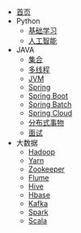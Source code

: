 * [首页](/README.md)
* Python
  * [基础学习](/README.md)
  * [人工智能](/README.md)
* JAVA
  * [集合](/docs/java/集合/index.md)
  * [多线程](/README.md)
  * [JVM](/README.md)
  * [Spring](/README.md)
  * [Spring Boot](/README.md)
  * [Spring Batch](/README.md)
  * [Spring Cloud](/README.md)
  * [分布式事物](/README.md)
  * [面试](/README.md)
* 大数据
  * [Hadoop](/docs/大数据/Hadoop/index.md)
  * [Yarn](/docs/大数据/Yarn/index.md)
  * [Zookeeper](/docs/大数据/Zookeeper/index.md)
  * [Flume](/docs/大数据/Flume/index.md)
  * [Hive](/docs/大数据/Hive/index.md)
  * [Hbase](/docs/大数据/Hbase/index.md)
  * [Kafka](/docs/大数据/Kafka/index.md)
  * [Spark](/docs/大数据/Spark/index.md)
  * [Scala](/docs/大数据/Scala/index.md)